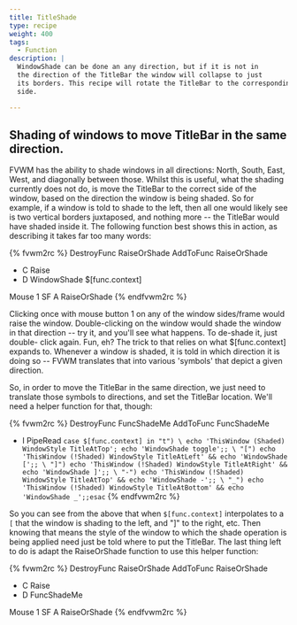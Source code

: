 ```yaml
---
title: TitleShade
type: recipe
weight: 400
tags:
  - Function
description: |
  WindowShade can be done an any direction, but if it is not in
  the direction of the TitleBar the window will collapse to just
  its borders. This recipe will rotate the TitleBar to the corresponding
  side.

---
```

## Shading of windows to move TitleBar in the same direction.

FVWM has the ability to shade windows in all directions: North, South, East,
West, and diagonally between those. Whilst this is useful, what the shading
currently does not do, is move the TitleBar to the correct side of the
window, based on the direction the window is being shaded. So for example,
if a window is told to shade to the left, then all one would likely see is
two vertical borders juxtaposed, and nothing more -- the TitleBar would have
shaded inside it. The following function best shows this in action, as
describing it takes far too many words:

{% fvwm2rc %}
DestroyFunc RaiseOrShade
AddToFunc   RaiseOrShade
+ C     Raise
+ D     WindowShade $[func.context]

Mouse 1         SF      A RaiseOrShade
{% endfvwm2rc %}

Clicking once with mouse button 1 on any of the window sides/frame would raise
the window. Double-clicking on the window would shade the window in that
direction -- try it, and you'll see what happens. To de-shade it, just
double- click again. Fun, eh? The trick to that relies on what
$[func.context] expands to. Whenever a window is shaded, it is told in which
direction it is doing so -- FVWM translates that into various 'symbols' that depict a given direction.

So, in order to move the TitleBar in the same direction, we just need to
translate those symbols to directions, and set the TitleBar location. We'll
need a helper function for that, though:

{% fvwm2rc %}
DestroyFunc FuncShadeMe
AddToFunc FuncShadeMe
+ I PipeRead `case $[func.context] in "t") \
    echo 'ThisWindow (Shaded) WindowStyle TitleAtTop'; echo 'WindowShade toggle';; \
    "[") echo 'ThisWindow (!Shaded) WindowStyle TitleAtLeft' && echo 'WindowShade [';; \
    "]") echo 'ThisWindow (!Shaded) WindowStyle TitleAtRight' && echo 'WindowShade ]';; \
    "-") echo 'ThisWindow (!Shaded) WindowStyle TitleAtTop' && echo 'WindowShade -';; \
    "_") echo 'ThisWindow (!Shaded) WindowStyle TitleAtBottom' && echo 'WindowShade _';;esac`
{% endfvwm2rc %}

So you can see from the above that when ``$[func.context]`` interpolates to
a ``[`` that the window is shading to the left, and "]" to the right, etc.
Then knowing that means the style of the window to which the shade operation
is being applied need just be told where to put the TitleBar. The last thing
left to do is adapt the RaiseOrShade function to use this helper function:

{% fvwm2rc %}
DestroyFunc RaiseOrShade
AddToFunc   RaiseOrShade
+ C     Raise
+ D     FuncShadeMe

Mouse 1         SF      A RaiseOrShade
{% endfvwm2rc %}

